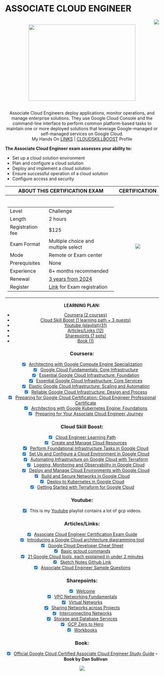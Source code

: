 # ASSOCIATE CLOUD ENGINEER

<div align="right">
<a href="https://github.com/Dev0psKing/Google-Cloud-Associate-Cloud-Engineer/pulls">
  <img align="center"  src="https://img.shields.io/badge/PRs-welcome-brightgreen.svg?style=flat"/>
</a>
</div>

<div align="center">
<a href="https://cloud.google.com/certification/cloud-engineer">
  <img src="https://user-images.githubusercontent.com/59575502/188862824-ad02f701-d305-4011-a2a3-9f6163535371.png" height="250px" width="350px align="center">
</a>
</div>

<br /> 
<p align="center">
Associate Cloud Engineers deploy applications, monitor operations, and manage enterprise solutions. They use Google Cloud Console and the command-line interface to perform common platform-based tasks to maintain one or more deployed solutions that leverage Google-managed or self-managed services on Google Cloud.
<br />  
My Hands On <a href = "https://github.com/Dev0psKing/Google-Cloud-Engineer-Challenge">LINKS</a> 
| <a 
href = "https://www.cloudskillsboost.google/profile/badges">CLOUDSKILLBOOST</a>  Profile
</p>

**The Associate Cloud Engineer exam assesses your ability to:**

- Set up a cloud solution environment
- Plan and configure a cloud solution
- Deploy and implement a cloud solution
- Ensure successful operation of a cloud solution
- Configure access and security

<div align="center">

|                                                                                                                                                                                                                                                                                                                                                **ABOUT THIS CERTIFICATION EXAM**                                                                                                                                                                                                                                                                                                                                                 |                                                   **CERTIFICATION**                                                    |
|:--------------------------------------------------------------------------------------------------------------------------------------------------------------------------------------------------------------------------------------------------------------------------------------------------------------------------------------------------------------------------------------------------------------------------------------------------------------------------------------------------------------------------------------------------------------------------------------------------------------------------------------------------------------------------------------------------------------------------------:|:----------------------------------------------------------------------------------------------------------------------:|
| <table> <tr> <td>Level</td> <td>Challenge</td> </tr> <tr><td>Length</td> <td>2 hours</td> </tr> <tr> <br/><td>Registration fee</td> <td>$125</td> </tr> <tr> <td>Exam Format</td> <td>Multiple choice and multiple select</td> </tr> <tr> <td>Mode</td> <td>Remote or Exam center</td> </tr> <tr> <td>Prerequisites</td> <td>None</td> </tr> <tr> <td>Experience</td> <td>6+ months recommended</td> </tr> <tr> <td>Renewal</td> <td>[3 years from 2024](https://www.googlecloudcommunity.com/gc/Cloud-Certified-Group/Good-news-for-Associate-Cloud-Engineer-certification-holders/m-p/471693)</td> </tr> <tr> <td>Register</td> <td>[Link](https://www.webassessor.com/googlecloud/) for Exam registration</td> </tr> </table> | <img src="https://api.accredible.com/v1/frontend/credential_website_embed_image/certificate/95505561"  align="center"> |

**LEARNING PLAN:**

- [Coursera (2 courses)](#Coursera)
- [Cloud Skill Boost (1 learning path + 3 quests)](#CloudSkillBoost)
- [Youtube (playlist)(31)](#Youtube)
- [Articles/Links (12)](#Articles/Links)
- [Sharepoints (7 ppts)](#Sharepoints)
- [Book (1)](#Book)

<a name="Coursera"></a>
### **Coursera:**
* [x] [Architecting with Google Compute Engine Specialization](https://www.coursera.org/specializations/gcp-architecture)
  * [x] [Google Cloud Fundamentals: Core Infrastructure](https://www.coursera.org/learn/gcp-fundamentals?specialization=gcp-architecture)
  * [x] [Essential Google Cloud Infrastructure: Foundation](https://www.coursera.org/learn/gcp-infrastructure-foundation?specialization=gcp-architecture)
  * [x] [Essential Google Cloud Infrastructure: Core Services](https://www.coursera.org/learn/gcp-infrastructure-core-services?specialization=gcp-architecture)
  * [x] [Elastic Google Cloud Infrastructure: Scaling and Automation](https://www.coursera.org/learn/gcp-infrastructure-scaling-automation?specialization=gcp-architecture)
  * [x] [Reliable Google Cloud Infrastructure: Design and Process](https://www.coursera.org/learn/cloud-infrastructure-design-process?specialization=gcp-architecture)
* [x] [Preparing for Google Cloud Certification: Cloud Engineer Professional Certificate](https://www.coursera.org/professional-certificates/cloud-engineering-gcp)
  * [x] [Architecting with Google Kubernetes Engine: Foundations](https://www.coursera.org/learn/foundations-google-kubernetes-engine-gke?specialization=cloud-engineering-gcp)
  * [x] [Preparing for Your Associate Cloud Engineer Journey](https://www.coursera.org/learn/preparing-cloud-associate-cloud-engineer-exam?specialization=cloud-engineering-gcp)
                  
<a name="CloudSkillBoost"></a>
### **Cloud Skill Boost:**
* [x] [Cloud Engineer Learning Path](https://www.cloudskillsboost.google/paths/11)
  * [x] [Create and Manage Cloud Resources](https://www.cloudskillsboost.google/quests/120)
  * [x] [Perform Foundational Infrastructure Tasks in Google Cloud](https://www.cloudskillsboost.google/quests/118)
  * [x] [Set Up and Configure a Cloud Environment in Google Cloud](https://www.cloudskillsboost.google/quests/119)
  * [x] [Automating Infrastructure on Google Cloud with Terraform](https://www.cloudskillsboost.google/quests/159)
  * [x] [Logging, Monitoring and Observability in Google Cloud](https://www.cloudskillsboost.google/course_templates/99)
  * [x] [Deploy and Manage Cloud Environments with Google Cloud](https://www.cloudskillsboost.google/quests/121)
* [x] [Build and Secure Networks in Google Cloud](https://www.cloudskillsboost.google/quests/128)
* [x] [Deploy to Kubernetes in Google Cloud](https://www.cloudskillsboost.google/quests/116)
* [x] [Getting Started with Terraform for Google Cloud](https://www.cloudskillsboost.google/course_templates/443)
                         
<a name="Youtube"></a>
### **Youtube:**
* [x] This is my [Youtube](https://www.youtube.com/playlist?list=PLzG1TFYtKG9cRgMw_88Nuy28c7Pe1JOH6) playlist contains a lot of gcp videos.                 

<a name="Articles/Links"></a>
### **Articles/Links:**
* [x] [Associate Cloud Engineer Certification Exam Guide](https://github.com/thesaravanakumar/Google-Cloud-Associate-Cloud-Engineer/blob/main/Exam%20Guide/Exam%20Guide%20(Links).md)
* [x] [Introducing a Google Cloud architecture diagramming tool](https://cloud.google.com/blog/topics/developers-practitioners/introducing-google-cloud-architecture-diagramming-tool)
* [x] [Google Cloud Developer Cheat Sheet](https://googlecloudcheatsheet.withgoogle.com/)
* [x] [Basic gcloud commands](https://github.com/thesaravanakumar/Google-Cloud-Associate-Cloud-Engineer/blob/main/gcloud-commands.md)                   
* [x] [21 Google Cloud tools, each explained in under 2 minutes](https://cloud.google.com/blog/topics/inside-google-cloud/21-google-cloud-tools-each-explained-under-2-minutes)
* [x] [Sketch Notes Github Link](https://github.com/priyankavergadia/GCPSketchnote)
* [x] [Associate Cloud Engineer Sample Questions](https://docs.google.com/forms/d/e/1FAIpQLSfexWKtXT2OSFJ-obA4iT3GmzgiOCGvjrT9OfxilWC1yPtmfQ/viewform)

<a name="Sharepoints"></a>
### **Sharepoints:**
* [x] [Welcome](https://github.com/thesaravanakumar/Google-Cloud-Associate-Cloud-Engineer/blob/main/Sharepoints/0-Welcome.pdf)
* [x] [VPC Networking Fundamentals](https://github.com/thesaravanakumar/Google-Cloud-Associate-Cloud-Engineer/blob/main/Sharepoints/1-VPC%20Networking%20Fundamentals.pdf)
* [x] [Virtual Networks](https://github.com/thesaravanakumar/Google-Cloud-Associate-Cloud-Engineer/blob/main/Sharepoints/2-Virtual%20Networks.pdf)
* [x] [Sharing Networks across Projects](https://github.com/thesaravanakumar/Google-Cloud-Associate-Cloud-Engineer/blob/main/Sharepoints/3-Sharing%20Networks%20across%20Projects.pdf)
* [x] [Interconnecting Networks](https://github.com/thesaravanakumar/Google-Cloud-Associate-Cloud-Engineer/blob/main/Sharepoints/4-Interconnecting%20Networks.pdf)
* [x] [Storage and Database Services](https://github.com/thesaravanakumar/Google-Cloud-Associate-Cloud-Engineer/blob/main/Sharepoints/5-Storage%20and%20Database%20Services.pdf)
* [x] [GCP Zero to Hero](https://github.com/thesaravanakumar/Google-Cloud-Associate-Cloud-Engineer/blob/main/Sharepoints/GCP%20Zero%20to%20Hero.pdf)
* [x] [Workbooks](https://github.com/thesaravanakumar/Google-Cloud-Associate-Cloud-Engineer/tree/main/Workbook)

<a name="Book"></a>
### **Book:**
* [x] [Official Google Cloud Certified Associate Cloud Engineer Study Guide](https://www.amazon.in/Official-Google-Certified-Associate-Engineer/dp/1119564417) **- Book by Dan Sullivan**

<div align="center">
<a href="https://cloud.google.com/training/cloud-infrastructure/#cloud-engineer-learning-path">
  <img src="https://user-images.githubusercontent.com/59575502/188867248-b4ebef03-049d-4e0e-8641-d389a1b7c479.png"  align="center">
</a>
</div>
